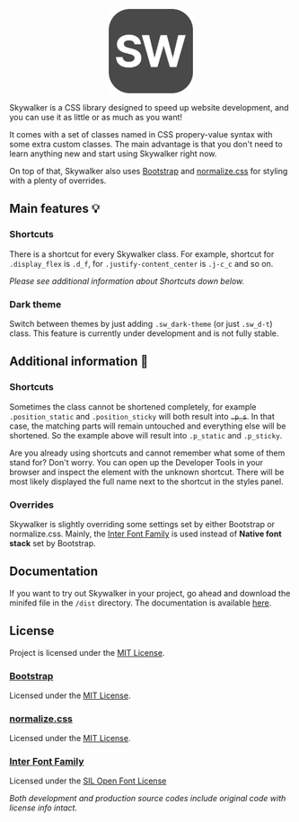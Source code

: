 <p align="center">
    <img src="./lib/skywalker-logo.png" alt="Skywalker logo" width="150" height="150">
</p>

Skywalker is a CSS library designed to speed up website development, and you can use it as little or as much as you want!

It comes with a set of classes named in CSS propery-value syntax with some extra custom classes. The main advantage is that you don't need to learn anything new and start using Skywalker right now.

On top of that, Skywalker also uses [Bootstrap](https://github.com/twbs/bootstrap) and [normalize.css](https://github.com/necolas/normalize.css/) for styling with a plenty of overrides.

## Main features 💡

### Shortcuts

There is a shortcut for every Skywalker class. For example, shortcut for `.display_flex` is `.d_f`, for `.justify-content_center` is `.j-c_c` and so on.

_Please see additional information about Shortcuts down below._

### Dark theme

Switch between themes by just adding `.sw_dark-theme` (or just `.sw_d-t`) class. This feature is currently under development and is not fully stable.

## Additional information 📄

### Shortcuts

Sometimes the class cannot be shortened completely, for example `.position_static` and `.position_sticky` will both result into ~~`.p_s`~~. In that case, the matching parts will remain untouched and everything else will be shortened. So the example above will result into `.p_static` and `.p_sticky`.

Are you already using shortcuts and cannot remember what some of them stand for? Don't worry. You can open up the Developer Tools in your browser and inspect the element with the unknown shortcut. There will be most likely displayed the full name next to the shortcut in the styles panel.

### Overrides

Skywalker is slightly overriding some settings set by either Bootstrap or normalize.css. Mainly, the [Inter Font Family](https://github.com/rsms/inter/) is used instead of **Native font stack** set by Bootstrap.

## Documentation

If you want to try out Skywalker in your project, go ahead and download the minifed file in the `/dist` directory. The documentation is available [here](DOCS.md).

## License

Project is licensed under the [MIT License](LICENSE).

### [Bootstrap](https://github.com/twbs/bootstrap)

Licensed under the [MIT License](https://github.com/twbs/bootstrap/blob/main/LICENSE).

### [normalize.css](https://github.com/necolas/normalize.css/)

Licensed under the [MIT License](https://github.com/necolas/normalize.css/blob/master/LICENSE.md).

### [Inter Font Family](https://github.com/rsms/inter/)

Licensed under the [SIL Open Font License](https://github.com/rsms/inter/blob/master/LICENSE.txt)

_Both development and production source codes include original code with license info intact._
